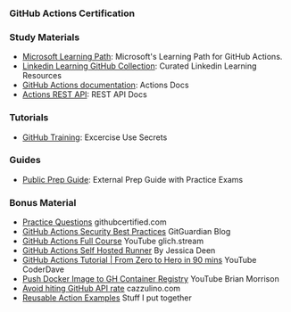 ### <a name="GitHub-Actions-Certification"></a> GitHub Actions Certification

### Study Materials

- [Microsoft Learning Path](https://docs.microsoft.com/en-us/learn/paths/automate-workflow-github-actions/): Microsoft's Learning Path for GitHub Actions.
- [Linkedin Learning GitHub Collection](https://www.linkedin.com/learning-login/share?account=3322&forceAccount=false&redirect=https%3A%2F%2Fwww.linkedin.com%2Flearning%2Fcollections%2F7085622970492039168%3Ftrk%3Dshare_collection_url%26shareId%3DadxbYWb6SH6JDq2EiJIikw%253D%253D): Curated Linkedin Learning Resources
- [GitHub Actions documentation](https://docs.github.com/en/actions): Actions Docs
- [Actions REST API](https://docs.github.com/en/rest/actions?apiVersion=2022-11-28): REST API Docs

### Tutorials

- [GitHub Training](https://github.com/githubtraining/exercise-use-secrets): Excercise Use Secrets
  
### Guides

- [Public Prep Guide](https://github.com/nolecram/github-certification-preparation-guide): External Prep Guide with Practice Exams

### Bonus Material

- [Practice Questions](https://githubcertified.com/questions/actions/index.html) githubcertified.com
- [GitHub Actions Security Best Practices](https://blog.gitguardian.com/github-actions-security-cheat-sheet/) GitGuardian Blog
- [GitHub Actions Full Course](https://www.youtube.com/playlist?list=PLArH6NjfKsUhvGHrpag7SuPumMzQRhUKY) YouTube glich.stream
- [GitHub Actions Self Hosted Runner](https://jessicadeen.com/posts/2020/github-actions-self-hosted-runner/) By Jessica Deen
- [GitHub Actions Tutorial | From Zero to Hero in 90 mins](https://www.youtube.com/watch?v=TLB5MY9BBa4) YouTube CoderDave
- [Push Docker Image to GH Container Registry](https://www.youtube.com/watch?v=RgZyX-e6W9E) YouTube Brian Morrison
- [Avoid hiting GitHub API rate](https://www.cazzulino.com/github-actions-rate-limiting.html) cazzulino.com
- [Reusable Action Examples](https://github.com/appatalks/POC-GitHub-Actions) Stuff I put together
